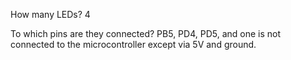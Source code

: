 How many LEDs?
4

To which pins are they connected?
PB5, PD4, PD5, and one is not connected to the microcontroller except via 5V and ground.



